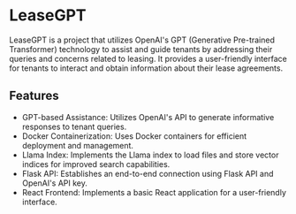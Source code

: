 # LeaseGPT
  LeaseGPT is a project that utilizes OpenAI's GPT (Generative Pre-trained Transformer) technology to assist and guide tenants by addressing their queries and concerns related to leasing. It provides a user-friendly interface for tenants to interact and obtain information about their lease agreements.


## Features

- GPT-based Assistance: Utilizes OpenAI's API to generate informative responses to tenant queries.
- Docker Containerization: Uses Docker containers for efficient deployment and management.
- Llama Index: Implements the Llama index to load files and store vector indices for improved search capabilities.
- Flask API: Establishes an end-to-end connection using Flask API and OpenAI's API key.
- React Frontend: Implements a basic React application for a user-friendly interface.

